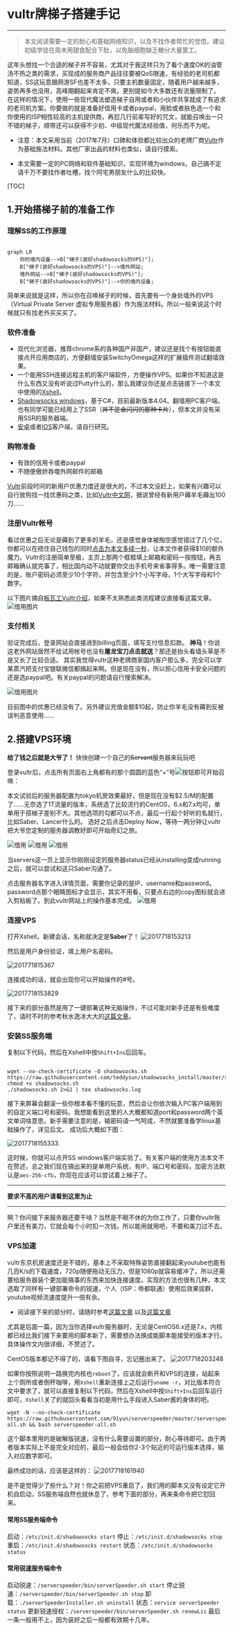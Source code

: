 # vultr牌梯子搭建手记

---
>本文阅读需要一定的耐心和基础网络知识，以及不找作者帮忙的觉悟。建议初级学徒在周末用甜食配合下肚，以免脑细胞缺乏糖分大量罢工。

这年头想找一个合适的梯子并不容易，尤其对于我这样只为了看个速度OK的油管汤不热之类的需求，买现成的服务商产品往往要被QoS限速，有经验的老司机都知道，SS这玩意跟网游SF也差不太多，只要主机数量固定，随着用户越来越多，姿势再多也没用，高峰期翻起来肯定不爽。更别提如今大多数还有流量限制了。
在这样的情况下，使用一些现代魔法塑造梯子自用或者和小伙伴共享就成了有追求的老司机方案。你要做的就是准备好信用卡或者paypal，用脸或者肤色选一个和你使用的ISP相性较高的主机提供商，再怼几行前辈写好的咒文，就能召唤出一只不错的梯子，顺带还可以获得不少初、中级现代魔法经验值，何乐而不为呢。

* 注意：本文采用当前（2017年7月）口碑和体验都比较出众的老牌厂商[Vultr](http://www.vultr.com/?ref=7186807)作为基础施法材料。其他厂家出品的材料也类似，请自行摸索。

* 本文需要一定的PC网络和软件基础知识，实现环境为windows。自己搞不定请千万不要找作者吐槽，找个阿宅男朋友什么的比较快。

[TOC]

## 1.开始搭梯子前的准备工作

### 理解SS的工作原理

```mermaid

graph LR
    你的墙内设备-->B["梯子(装好shadowsocks的VPS)"];
    B["梯子(装好shadowsocks的VPS)"]-->墙外网站;
    墙外网站-->B["梯子(装好shadowsocks的VPS)"];
    B["梯子(装好shadowsocks的VPS)"]-->你的墙内设备;
```

简单来说就是这样，所以你在召唤梯子的时候，首先要有一个身处墙外的VPS（Virtual Private Server 虚拟专用服务器）作为施法材料。所以一般来说这个时候就只有找老外买买买了。

### 软件准备

* 现代化浏览器，推荐chrome系的各种国产非国产，建议还是找个有按钮能直接点开应用商店的，方便翻墙安装SwitchyOmega这样的扩展插件测试翻墙效果。
* 一个能用SSH连接远程主机的客户端软件，方便操作VPS。如果你不知道这是什么东西又没有听说过Putty什么的，那么我建议你还是点击链接下一个本文中使用的[Xshell](https://www.portablesoft.org/xshell/)。
* [Shadowsocks windows](https://github.com/shadowsocks/shadowsocks-windows/releases)，基于C#，目前最新版本4.04。翻墙用PC客户端。也有同学可能已经用上了SSR（~~并不是金闪闪的那种卡片~~），但本文并没有采用SSR的服务器端。
* [安卓](https://github.com/shadowsocks/shadowsocks-android)或者[IOS](https://github.com/herzmut/shadowsocks-iOS)客户端，请自行研究。

### 购物准备

* 有效的信用卡或者paypal
* 不随便傲娇吞噬外网邮件的邮箱

[Vultr](http://www.vultr.com/?ref=7186807)前段时间的新用户优惠力度还是很大的，不过本文没赶上，如果有兴趣可以自行放狗找一找优惠码之类，比如[Vultr中文网](http://www.cnvultr.com/youhui/)，据说曾经有新用户薅羊毛薅出100刀……

### 注册Vultr帐号

看过优惠之后无论是薅到了更多的羊毛，还是感觉身体被掏空感觉错过了几个亿，你都可以在捂住自己钱包的同时[点击为本文多续一秒](http://www.vultr.com/?ref=7186807)，让本文作者获得$10的额外魔力。Vultr的注册简单至极，主页上那两个框框填上邮箱和密码一按按钮，再去邮箱确认就完事了，相比国内动不动就要你交出手机号来省事得多。唯一需要注意的是，账户密码必须至少10个字符，并包含至少1个小写字母，1个大写字母和1个数字。

以下图片摘自[板瓦工Vultr介绍](http://www.bawagon.com/vultrvps/)，如果不太熟悉此类流程建议直接看这篇文章。
![借用图片](http://img.bawagon.com/uploads/2016/06/2016629.png)

### 支付相关

验证完成后，登录网站会直接进到billing页面，填写支付信息扣款。
**神马**！你说这老外网站居然不给试用帐号也没有**屠龙宝刀点击就送**？那还是抬头看墙头草是不是又长了比较合适。
其实我觉得vultr这种老牌商家国内客户那么多，完全可以学某蒸汽把支付宝银联微信都搞起来啊。但是现在没有，所以担心信用卡安全问题的还是选paypal吧。有关paypal的问题请自行搜索解决。

![借用图片](http://img.bawagon.com/uploads/2016/04/4701-1.png)

目前图中的优惠已经没有了。另外建议充值金额$10起，防止你羊毛没有薅到反被误判恶意使用……

## 2.搭建VPS环境

**给了钱之后就是大爷了！** 快快创建一个自己的~~Servant~~服务器来玩玩吧

登录vultr后，点击所有页面右上角都有的那个圆圆的蓝色“+”号![按钮](http://img.bawagon.com/uploads/2015/06/3206.png)即可开始召唤：

本文试验后的服务器配置为tokyo机房效果最好，但是现在没有$2.5/M的配置了……无奈选了1T流量的版本，系统选了比较流行的CentOS，6.x和7.x均可，单单用于搭梯子差别不大。其他选项的勾都可以不点，最后一行起个好听的名就行，比如Saber、Lancer什么的。
选好之后点击Deploy Now，等待一两分钟让vultr把大爷您定制的服务器调教好即可开始奇幻之旅。

![借用](http://img.bawagon.com/uploads/2015/06/3207.jpg)
![借用](http://img.bawagon.com/uploads/2015/06/3208.png)
![借用](http://img.bawagon.com/uploads/2015/06/3211.png)

当servers这一页上显示你刚刚设定的服务器status已经从installing变成running之后，就可以尝试和这只Saber沟通了。

点击服务器名字进入详情页面，需要你记录的是IP、username和password。password点那个眼睛图标才会显示，其实不用看，只要点右边的copy图标就会进入剪贴板了。到此vultr网站上的操作基本完成。
![借用](http://img.bawagon.com/uploads/2015/06/3210.png)

### 连接VPS

打开Xshell，新建会话，名称就决定是**Saber**了！
![2017718153213](http://obkip5m5x.bkt.clouddn.com/2017718153213.png)

然后是用户身份验证，填上用户名密码。

![201771815367](http://obkip5m5x.bkt.clouddn.com/201771815367.png)

连接成功的话，就会出现你可以开始操作的#号。

![2017718153829](http://obkip5m5x.bkt.clouddn.com/2017718153829.png)

接下来的部分虽然是用了一键部署这种无脑操作，不过可能对新手还是有些难度了，请时不时的参考秋水逸冰大大的[这篇文章](https://teddysun.com/342.html)。

### 安装SS服务端

复制以下代码，然后在Xshell中按`Shift+Ins`后回车。

```centos

wget --no-check-certificate -O shadowsocks.sh https://raw.githubusercontent.com/teddysun/shadowsocks_install/master/shadowsocks.sh
chmod +x shadowsocks.sh
./shadowsocks.sh 2>&1 | tee shadowsocks.log

```

接下来屏幕会翻滚一些你根本看不懂的玩意，然后会让你依次输入PC客户端用到的自定义端口号和密码，我想能看到这里的人大概都知道port和password两个英文单词啥意思。新手需要注意的是，输密码请一气呵成，不然就要准备学linux基础操作了，详见后文。
成功后大概如下图：

![2017718155333](http://obkip5m5x.bkt.clouddn.com/2017718155333.png)

这时候，你就可以点开SS windows客户端实验了。有关客户端的使用方法本文不在赘述，总之我们现在搞出来的是单用户系统，有IP、端口号和密码，加密方法默认是`aes-256-cfb`，你现在应该可以尝试着上梯子了。

---

**要求不高的用户请看到这里为止**

---

啊？你问接下来服务器还要干啥？当然是不眠不休的为你工作了，只要你vultr账户里还有美刀，它就会每个小时扣一次钱。所以能用就用吧，不要和美刀过不去。

### VPS加速

vultr东京机房速度还是不错的，基本上不采取特殊姿势直接翻起来youtube也能有几百K/s的下载速度，720p随便拖动无压力，但是1080p就容易缓冲了。所以还需要给服务器装个更加能搞事的东西来加快连接速度。实现的方法也很有几种，本文选取了同样有一键部署命令的锐速，个人（ISP：帝都联通）使用后效果拔群，youtube视频流速度提升一倍有余。

* 阅读接下来的部分时，请随时参考[这篇文章](https://www.91yun.org/archives/683) 以及[这篇文章](https://www.91yun.co/archives/795)

尤其是后面一篇，因为当你选择vultr服务器时，无论是CentOS6.x还是7.x，内核都已经比我们接下来要用的脚本新了，需要想办法换成能脚本能接受的版本才行。具体操作文内很详细，不赘述了。

CentOS版本都记不得了的，请看下图自寻，忘记圈出来了。
![2017718203248](http://obkip5m5x.bkt.clouddn.com/2017718203248.png)

如果你按照说明一路换完内核也`reboot`了，应该就会断开和VPS的连接，站起来上个厕所或者倒杯咖啡，用`Xshell`重新连接上之后运行`uname -r`，对比版本符合文中要求了，就可以直接复制以下代码，然后在Xshell中按`Shift+Ins`后回车运行即可，`Xshell`关了的就回头看看当初是用什么手段进入Saber酱的身体的吧。

```Linux
wget -N --no-check-certificate https://raw.githubusercontent.com/91yun/serverspeeder/master/serverspeeder-all.sh && bash serverspeeder-all.sh
```

这个脚本里用的是破解版锐速，没有什么需要设置的部分，耐心等待即可。由于两者版本实际上不是完全对应的，最后一般会给你2-3个贴近的可运行版本选择，输入对应数字即可。

最终成功的话，应该是这样的：
![2017718161940](http://obkip5m5x.bkt.clouddn.com/2017718161940.png)

是不是觉得少了些什么？对！你之前把VPS重启了，我们用的脚本又没有设定它开机自启动，SS服务端自然也就休息了，参考下面的部分，再来条命令把它怼回来。

#### 常用SS服务端命令

启动：`/etc/init.d/shadowsocks start`
停止：`/etc/init.d/shadowsocks stop`
重启：`/etc/init.d/shadowsocks restart`
状态：`/etc/init.d/shadowsocks status`

#### 常用锐速服务端命令

启动锐速：`/serverspeeder/bin/serverSpeeder.sh start`
停止锐速：`/serverspeeder/bin/serverSpeeder.sh stop`
卸载：`./serverSpeederInstaller.sh uninstall`
状态：`service serverSpeeder status`
更新锐速授权：`/serverspeeder/bin/serverSpeeder.sh renewLic`
最后一条一般用不上，因为装好之后一般都有效期十几年。

